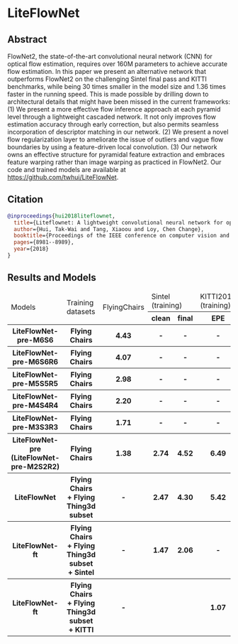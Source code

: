 # LiteFlowNet

## Abstract

FlowNet2, the state-of-the-art convolutional neural
network (CNN) for optical flow estimation, requires over
160M parameters to achieve accurate flow estimation. In
this paper we present an alternative network that outperforms
FlowNet2 on the challenging Sintel final pass and
KITTI benchmarks, while being 30 times smaller in the
model size and 1.36 times faster in the running speed. This
is made possible by drilling down to architectural details
that might have been missed in the current frameworks: (1)
We present a more effective flow inference approach at each
pyramid level through a lightweight cascaded network. It
not only improves flow estimation accuracy through early
correction, but also permits seamless incorporation of descriptor matching
in our network. (2) We present a novel flow regularization layer
to ameliorate the issue of outliers and vague flow boundaries
by using a feature-driven local convolution. (3) Our network owns
an effective structure for pyramidal feature extraction and embraces feature
warping rather than image warping as practiced in FlowNet2.
Our code and trained models are available at
https://github.com/twhui/LiteFlowNet.

## Citation

<!-- [ALGORITHM] -->

```bibtex
@inproceedings{hui2018liteflownet,
  title={Liteflownet: A lightweight convolutional neural network for optical flow estimation},
  author={Hui, Tak-Wai and Tang, Xiaoou and Loy, Chen Change},
  booktitle={Proceedings of the IEEE conference on computer vision and pattern recognition},
  pages={8981--8989},
  year={2018}
}
```

## Results and Models

<table>
    <thead>
        <tr>
            <td rowspan=2>Models</td>
            <td rowspan=2>Training datasets</td>
            <td rowspan=2>FlyingChairs</td>
            <td colspan=2>Sintel (training)</td>
            <td colspan=1>KITTI2012 (training)</td>
            <td colspan=2>KITTI2015 (training)</td>
            <td rowspan=2>Log</td>
            <td rowspan=2>Config</td>
            <td rowspan=2>Download</td>
        </tr>
        <tr>
            <th>clean</th>
            <th>final</th>
            <th>EPE</th>
            <th>Fl-all</th>
            <th>EPE</th>
        </tr>
    </thead>
    <tbody>
        <tr>
            <th>LiteFlowNet-pre-M6S6</th>
            <th>Flying Chairs</th>
            <th>4.43</th>
            <th>-</th>
            <th>-</th>
            <th>-</th>
            <th>-</th>
            <th>-</th>
            <th><a href='https://download.openmmlab.com/mmflow/liteflownet/liteflownet_pre_M6S6_8x1_flyingchairs_320x448.log.json'>log</a></th>
            <th><a href='https://download.openmmlab.com/mmflow/liteflownet/liteflownet_pre_M6S6_8x1_flyingchairs_320x448.py'>Config</a></th>
            <th><a href='https://download.openmmlab.com/mmflow/liteflownet/liteflownet_pre_M6S6_8x1_flyingchairs_320x448.pth'>Model</a></th>
        </tr>
        <tr>
            <th>LiteFlowNet-pre-M6S6R6</th>
            <th>Flying Chairs</th>
            <th>4.07</th>
            <th>-</th>
            <th>-</th>
            <th>-</th>
            <th>-</th>
            <th>-</th>
            <th><a href='https://download.openmmlab.com/mmflow/liteflownet/liteflownet_pre_M6S6R6_8x1_flyingchairs_320x448.log.json'>log</a></th>
            <th><a href='https://download.openmmlab.com/mmflow/liteflownet/liteflownet_pre_M6S6R6_8x1_flyingchairs_320x448.py'>Config</a></th>
            <th><a href='https://download.openmmlab.com/mmflow/liteflownet/liteflownet_pre_M6S6R6_8x1_flyingchairs_320x448.pth'>Model</a></th>
        </tr>
        <tr>
            <th>LiteFlowNet-pre-M5S5R5</th>
            <th>Flying Chairs</th>
            <th>2.98</th>
            <th>-</th>
            <th>-</th>
            <th>-</th>
            <th>-</th>
            <th>-</th>
            <th><a href='https://download.openmmlab.com/mmflow/liteflownet/liteflownet_pre_M5S5R5_8x1_flyingchairs_320x448.log.json'>log</a></th>
            <th><a href='https://download.openmmlab.com/mmflow/liteflownet/liteflownet_pre_M5S5R5_8x1_flyingchairs_320x448.py'>Config</a></th>
            <th><a href='https://download.openmmlab.com/mmflow/liteflownet/liteflownet_pre_M5S5R5_8x1_flyingchairs_320x448.pth'>Model</a></th>
        </tr>
        <tr>
            <th>LiteFlowNet-pre-M4S4R4</th>
            <th>Flying Chairs</th>
            <th>2.20</th>
            <th>-</th>
            <th>-</th>
            <th>-</th>
            <th>-</th>
            <th>-</th>
            <th><a href='https://download.openmmlab.com/mmflow/liteflownet/liteflownet_pre_M4S4R4_8x1_flyingchairs_320x448.log.json'>log</a></th>
            <th><a href='https://download.openmmlab.com/mmflow/liteflownet/liteflownet_pre_M4S4R4_8x1_flyingchairs_320x448.py'>Config</a></th>
            <th><a href='https://download.openmmlab.com/mmflow/liteflownet/liteflownet_pre_M4S4R4_8x1_flyingchairs_320x448.pth'>Model</a></th>
        </tr>
        <tr>
            <th>LiteFlowNet-pre-M3S3R3</th>
            <th>Flying Chairs</th>
            <th>1.71</th>
            <th>-</th>
            <th>-</th>
            <th>-</th>
            <th>-</th>
            <th>-</th>
            <th><a href='https://download.openmmlab.com/mmflow/liteflownet/liteflownet_pre_M3S3R3_8x1_flyingchairs_320x448.log.json'>log</a></th>
            <th><a href='https://download.openmmlab.com/mmflow/liteflownet/liteflownet_pre_M3S3R3_8x1_flyingchairs_320x448.py'>Config</a></th>
            <th><a href='https://download.openmmlab.com/mmflow/liteflownet/liteflownet_pre_M3S3R3_8x1_flyingchairs_320x448.pth'>Model</a></th>
        </tr>
        <tr>
            <th>LiteFlowNet-pre (LiteFlowNet-pre-M2S2R2)</th>
            <th>Flying Chairs</th>
            <th>1.38</th>
            <th>2.74</th>
            <th>4.52</th>
            <th>6.49</th>
            <th>37.99%</th>
            <th>15.41</th>
            <th><a href='https://download.openmmlab.com/mmflow/liteflownet/liteflownet_pre_M2S2R2_8x1_flyingchairs_320x448.log.json'>log</a></th>
            <th><a href='https://download.openmmlab.com/mmflow/liteflownet/liteflownet_pre_M2S2R2_8x1_flyingchairs_320x448.py'>Config</a></th>
            <th><a href='https://download.openmmlab.com/mmflow/liteflownet/liteflownet_pre_M2S2R2_8x1_flyingchairs_320x448.pth'>Model</a></th>
        </tr>
        <tr>
            <th>LiteFlowNet</th>
            <th>Flying Chairs + Flying Thing3d subset</th>
            <th>-</th>
            <th>2.47</th>
            <th>4.30</th>
            <th>5.42</th>
            <th>32.86$</th>
            <th>13.50</th>
            <th><a href='https://download.openmmlab.com/mmflow/liteflownet/liteflownet_8x1_500k_flyingthings3d_subset_384x768.log.json'>log</a></th>
            <th><a href='https://download.openmmlab.com/mmflow/liteflownet/liteflownet_8x1_500k_flyingthings3d_subset_384x768.py'>Config</a></th>
            <th><a href='https://download.openmmlab.com/mmflow/liteflownet/liteflownet_8x1_500k_flyingthings3d_subset_384x768.pth'>Model</a></th>
        </tr>
        <tr>
            <th>LiteFlowNet-ft</th>
            <th>Flying Chairs + Flying Thing3d subset + Sintel</th>
            <th>-</th>
            <th>1.47</th>
            <th>2.06</th>
            <th>-</th>
            <th>-</th>
            <th>-</th>
            <th><a href='https://download.openmmlab.com/mmflow/liteflownet/liteflownet_ft_4x1_500k_sintel_384x768.log.json'>log</a></th>
            <th><a href='https://download.openmmlab.com/mmflow/liteflownet/liteflownet_ft_4x1_500k_sintel_384x768.py'>Config</a></th>
            <th><a href='https://download.openmmlab.com/mmflow/liteflownet/liteflownet_ft_4x1_500k_sintel_384x768.pth'>Model</a></th>
        </tr>
        <tr>
            <th>LiteFlowNet-ft</th>
            <th>Flying Chairs + Flying Thing3d subset + KITTI</th>
            <th>-</th>
            <th></th>
            <th></th>
            <th>1.07</th>
            <th>5.45%</th>
            <th>1.45</th>
            <th><a href='https://download.openmmlab.com/mmflow/liteflownet/liteflownet_ft_4x1_500k_kitti_320x896.log.json'>log</a></th>
            <th><a href='https://download.openmmlab.com/mmflow/liteflownet/liteflownet_ft_4x1_500k_kitti_320x896.py'>Config</a></th>
            <th><a href='https://download.openmmlab.com/mmflow/liteflownet/liteflownet_ft_4x1_500k_kitti_320x896.pth'>Model</a></th>
        </tr>
    </tbody>
</table>
